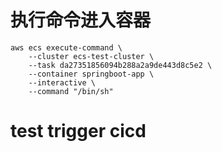 # 执行命令进入容器
```shell
aws ecs execute-command \
    --cluster ecs-test-cluster \
    --task da27351856094b288a2a9de443d8c5e2 \
    --container springboot-app \
    --interactive \
    --command "/bin/sh"
```
# test trigger cicd
